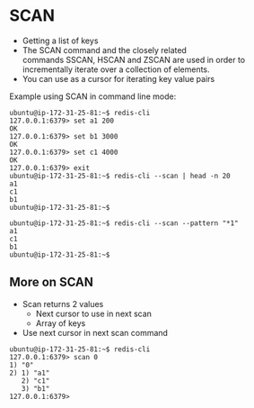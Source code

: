 # SCAN

- Getting a list of keys
- The SCAN command and the closely related commands SSCAN, HSCAN and ZSCAN are used in order to incrementally iterate over a collection of elements.
- You can use as a cursor for iterating key value pairs

Example using SCAN in command line mode:

```
ubuntu@ip-172-31-25-81:~$ redis-cli
127.0.0.1:6379> set a1 200
OK
127.0.0.1:6379> set b1 3000
OK
127.0.0.1:6379> set c1 4000
OK
127.0.0.1:6379> exit
ubuntu@ip-172-31-25-81:~$ redis-cli --scan | head -n 20
a1
c1
b1
ubuntu@ip-172-31-25-81:~$ 
```

```
ubuntu@ip-172-31-25-81:~$ redis-cli --scan --pattern "*1"
a1
c1
b1
ubuntu@ip-172-31-25-81:~$
```


## More on SCAN

- Scan returns 2 values
  - Next cursor to use in next scan 
  - Array of keys
- Use next cursor in next scan command

```
ubuntu@ip-172-31-25-81:~$ redis-cli
127.0.0.1:6379> scan 0
1) "0"
2) 1) "a1"
   2) "c1"
   3) "b1"
127.0.0.1:6379> 
```
